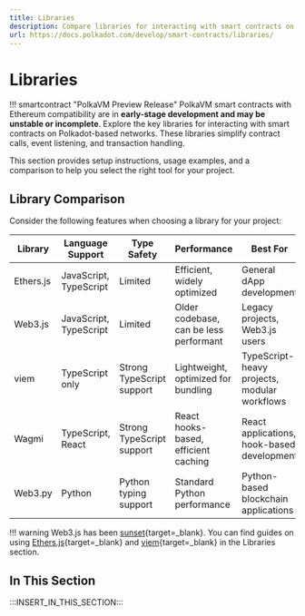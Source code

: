 ```yaml
---
title: Libraries
description: Compare libraries for interacting with smart contracts on Polkadot, including Ethers.js, Web3.js, viem, Wagmi, Web3.py, and their key differences.
url: https://docs.polkadot.com/develop/smart-contracts/libraries/
---
```


# Libraries

!!! smartcontract "PolkaVM Preview Release"
    PolkaVM smart contracts with Ethereum compatibility are in **early-stage development and may be unstable or incomplete**.
Explore the key libraries for interacting with smart contracts on Polkadot-based networks. These libraries simplify contract calls, event listening, and transaction handling.

This section provides setup instructions, usage examples, and a comparison to help you select the right tool for your project.

## Library Comparison

Consider the following features when choosing a library for your project:

| Library    | Language Support         | Type Safety                  | Performance                           | Best For                                       |
|------------|--------------------------|------------------------------|---------------------------------------|------------------------------------------------|
| Ethers.js  | JavaScript, TypeScript   | Limited                      | Efficient, widely optimized           | General dApp development                        |
| Web3.js    | JavaScript, TypeScript   | Limited                      | Older codebase, can be less performant| Legacy projects, Web3.js users                 |
| viem       | TypeScript only          | Strong TypeScript support    | Lightweight, optimized for bundling   | TypeScript-heavy projects, modular workflows   |
| Wagmi      | TypeScript, React        | Strong TypeScript support    | React hooks-based, efficient caching  | React applications, hook-based development     |
| Web3.py    | Python                   | Python typing support        | Standard Python performance           | Python-based blockchain applications           |

!!! warning
    Web3.js has been [sunset](https://blog.chainsafe.io/web3-js-sunset/){target=\_blank}. You can find guides on using [Ethers.js](/smart-contracts/libraries/ethers-js/){target=\_blank} and [viem](/smart-contracts/libraries/viem/){target=\_blank} in the Libraries section.

## In This Section

:::INSERT_IN_THIS_SECTION:::
